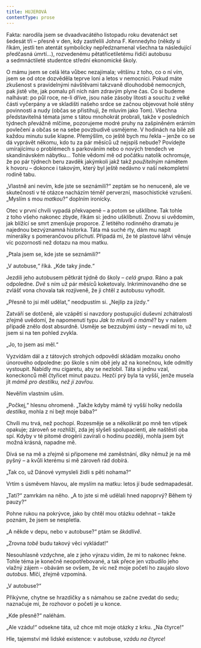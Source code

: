 ```yaml
---
title: HUJEROVÁ
contentType: prose
---
```


Fakta: narodila jsem se dvaadvacátého listopadu roku devatenáct set šedesát tři – přesně v den, kdy zastřelili Johna F. Kennedyho (někdy si říkám, jestli ten atentát symbolicky nepředznamenal všechna ta následující předčasná úmrtí…), rozvedenému pětatřicetiletému řidiči autobusu a sedmnáctileté studentce střední ekonomické školy.

O mámu jsem se celá léta vůbec nezajímala; většinu z toho, co o ní vím, jsem se od otce dozvěděla teprve loni a letos v nemocnici. Pokud máte zkušenost s pravidelnými návštěvami takzvaně dlouhodobě nemocných, pak jistě víte, jak pomalu při nich nám zdravým plyne čas. Co si budeme nalhávat: po půl roce, ne-li dříve, jsou naše zásoby lítosti a soucitu z velké části vyčerpány a ve skladišti našeho srdce se začnou objevovat holé stěny povinnosti a nudy (občas se přistihuji, že mluvím jako Tom). Všechna představitelná témata jsme s tátou mnohokrát probrali, takže v posledních týdnech převážně mlčíme, pozorujeme modré pruhy na zašpiněném erárním povlečení a občas se na sebe povzbudivě usmějeme. V hodinách na bílé zdi každou minutu suše klapne. Přemýšlím, co ještě bych mu řekla – jenže co se dá vyprávět někomu, kdo tu za pár měsíců už nejspíš nebude? Povídejte umírajícímu o problémech s parkováním nebo o nových trendech ve skandinávském nábytku… Tohle vědomí mě od počátku natolik ochromuje, že po pár týdnech beru zavděk jakýmkoli jakž takž _použitelným_ námětem k hovoru – dokonce i takovým, který byl ještě nedávno v naší nekompletní rodině tabu.

„Vlastně ani nevím, kde jste se seznámili?“ zeptám se ho nenuceně, ale ve skutečnosti v té otázce nacházím téměř perverzní, masochistické vzrušení. „Myslím s mou _matkou_?“ doplním ironicky.

Otec v první chvíli vypadá překvapeně – a potom se ušklíbne. Tak tohle z toho všeho nakonec zbyde, říkám si: jedno ušklíbnutí. Znovu si uvědomím, jak blížící se smrt zmenšuje proporce. Z letitého rodinného dramatu je najednou bezvýznamná historka. Táta má suché rty, dám mu napít minerálky s pomerančovou příchutí. Připadá mi, že té plastové láhvi věnuje víc pozornosti než dotazu na mou matku.

„Ptala jsem se, kde jste se seznámili?“

„V autobuse,“ říká. „Kde taky jinde.“

Jezdili jeho autobusem pětkrát týdně do školy – _celá grupa_. Ráno a pak odpoledne. _Dvě_ s ním už pár měsíců koketovaly. Inkriminovaného dne se zvlášť vona chovala tak rozjíveně, že ji chtěl z autobusu vyhodit.

„Přesně to jsi měl udělat,“ neodpustím si. „Nejlíp za jízdy.“

Zatváří se dotčeně, ale vzápětí si navzdory postupující duševní zchátralosti zřejmě uvědomí, že napomenutí typu _Jak to mluvíš o mámě_? by v našem případě znělo dost absurdně. Usměje se bezzubými ústy – nevadí mi to, už jsem si na ten pohled zvykla.

„Jo, to jsem asi měl.“

Vyzvídám dál a z tátových strohých odpovědí skládám mozaiku onoho únorového odpoledne: po škole s ním obě jely až na konečnou, kde odmítly vystoupit. Nabídly mu cigaretu, aby se nezlobil. Táta si jednu vzal, koneckonců měl čtyřicet minut pauzu. Hezčí prý byla ta vyšší, jenže musela jít _mámě pro destilku, než jí zavřou._

Nevěřím vlastním uším.

„Počkej,“ hlesnu ohromeně. „Takže kdyby mámě tý vyšší holky nedošla _destilka_, mohla z ní bejt moje bába?“

Chvíli mu trvá, než pochopí. Rozesměje se a několikrát po mně ten vtípek opakuje; zároveň se rozhlíží, zda jej slyšeli spolupacienti, ale naštěstí oba spí. Kdyby v té pitomé drogérii zavírali o hodinu později, mohla jsem být možná krásná, napadne mě.

Dívá se na mě a zřejmě si připomene mé zaměstnání, díky němuž je na mě pyšný – a kvůli kterému si mě zároveň rád dobírá.

„Tak co, už Dánové vymysleli židli s pěti nohama?“

Vrtím s úsměvem hlavou, ale myslím na matku: letos jí bude sedmapadesát.

„Tati?“ zamrkám na něho. „A to jste si mě udělali hned napoprvý? Během tý pauzy?“

Pohne rukou na pokrývce, jako by chtěl mou otázku odehnat – takže poznám, že jsem se nespletla.

„A někde v depu, nebo v autobuse?“ ptám se _škádlivě_.

„Zrovna _tobě_ budu takový věci vykládat!“

Nesouhlasně vzdychne, ale z jeho výrazu vidím, že mi to nakonec řekne. Tohle téma je konečně neopotřebované, a tak přece jen vzbudilo jeho vlažný zájem – obávám se ovšem, že víc než moje početí ho zaujalo slovo _autobus_. Mlčí, zřejmě vzpomíná.

„V autobuse?“

Přikývne, chytne se hrazdičky a s námahou se začne zvedat do sedu; naznačuje mi, že rozhovor o početí je u konce.

„Kde přesně?“ naléhám.

„Ale vzádu!“ odsekne táta, už chce mít moje otázky z krku. „Na čtyrce!“

Hle, tajemství mé lidské existence: v autobuse, _vzádu na čtyrce_!
